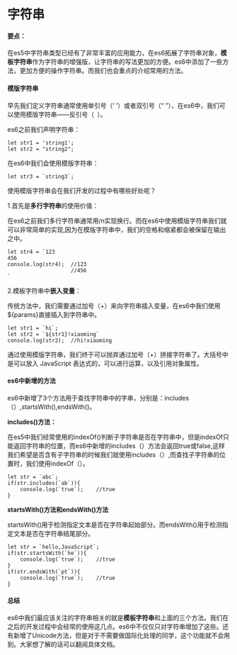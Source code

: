 # 字符串

#### 要点：

在es5中字符串类型已经有了非常丰富的应用能力，在es6拓展了字符串对象，**模板字符串**作为字符串的增强版，让字符串的写法更加的方便。es6中添加了一些方法，更加方便的操作字符串。而我们也会重点的介绍常用的方法。

#### 模版字符串

早先我们定义字符串通常使用单引号（‘ ’）或者双引号（“ ”），在es6中，我们可以使用模版字符串——反引号（` `）。

es6之前我们声明字符串：


```
let str1 = 'string1';
let str2 = "string2";
```

在es6中我们会使用模版字符串：


```
let str3 = `string3`;
```

使用模版字符串会在我们开发的过程中有哪些好处呢？

1.首先是**多行字符串**的使用价值：

在es6之前我们多行字符串通常用/n实现换行。而在es6中使用模版字符串我们就可以非常简单的实现,因为在模版字符串中，我们的空格和缩紧都会被保留在输出之中。


```
let str4 = `123
456
console.log(str4);  //123
                    //456
`
```

2.模板字符串中**嵌入变量**：

传统方法中，我们需要通过加号（+）来向字符串插入变量，在es6中我们使用${params}直接插入到字符串中。


```
let str1 = `hi`;
let str2 = `${str1}!xiaoming`
console.log(str2);  //hi!xiaoming
```

通过使用模版字符串，我们终于可以抛弃通过加号（+）拼接字符串了。大括号中是可以放入 JavaScript 表达式的，可以进行运算，以及引用对象属性。


#### es6中新增的方法

es6中新增了3个方法用于查找字符串中的字串，分别是：includes（）,startsWith(),endsWith()。


**includes()方法：**

在es5中我们经常使用的indexOf()判断子字符串是否在字符串中，但是indexOf只能返回字符串的位置，而es6中新增的includes（）方法会返回true或false,这样我们希望是否含有子字符串的时候我们就使用includes（）,而查找子字符串的位置时，我们使用indexOf（）。


```
let str = `abc`;
if(str.includes(`ab`)){
    console.log(`true`);    //true
}
```


**startsWith()方法和endsWith()方法**

startsWith()用于检测指定文本是否在字符串起始部分。而endsWith()用于检测指定文本是否在字符串结尾部分。


```
let str = `hello,JavaScript`;
if(str.startsWith(`he`)){
    console.log(`true`);    //true
}
if(str.endsWith(`pt`)){
    console.log(`true`);    //true
}

```

#### 总结

es6中我们最应该关注的字符串相关的就是**模板字符串**和上面的三个方法。我们在之后的开发过程中会经常的使用这几点。es6中不仅仅只对字符串增加了这些。还有新增了Unicode方法，但是对于不需要做国际化处理的同学，这个功能就不会用到。大家想了解的话可以翻阅具体文档。


